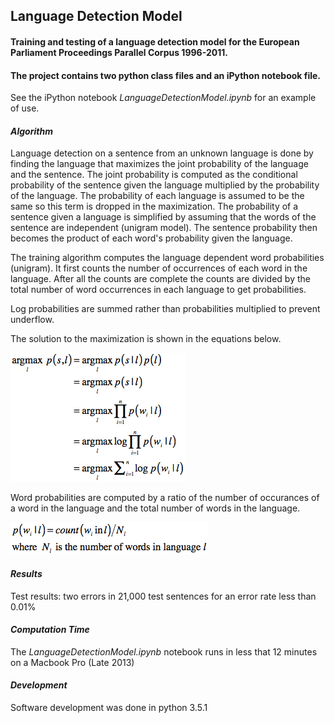 ## Language Detection Model
#### Training and testing of a language detection model for the European Parliament Proceedings Parallel Corpus 1996-2011.
#### The project contains two python class files and an iPython notebook file.

See the iPython notebook *LanguageDetectionModel.ipynb* for an example of use.

#### *Algorithm* 
Language detection on a sentence from an unknown language is done by finding the language that maximizes the joint probability of the language and the sentence. The joint probability is computed as the conditional probability of the sentence given the language multiplied by the probability of the language. The probability of each language is assumed to be the same so this term is dropped in the maximization. The probability of a sentence given a language is simplified by assuming that the words of the sentence are independent (unigram model). The sentence probability then becomes the product of each word's probability given the language.

The training algorithm computes the language dependent word probabilities (unigram). It first counts the number of occurrences of each word in the language. After all the counts are complete the counts are divided by the total number of word occurrences in each language to get probabilities.

Log probabilities are summed rather than probabilities multiplied to prevent underflow. 

The solution to the maximization is shown in the equations below.

![alt text](mt1.jpg)

Word probabilities are computed by a ratio of the number of occurances of a word in the language and the total number of words in the language.

![alt text](word_probs.jpg)

#### *Results*
Test results: two errors in 21,000 test sentences for an error rate less than 0.01%

#### *Computation Time*
The *LanguageDetectionModel.ipynb* notebook runs in less that 12 minutes on a Macbook Pro (Late 2013)

#### *Development*
Software development was done in python 3.5.1